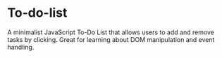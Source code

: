 # To-do-list

A minimalist JavaScript To-Do List that allows users to add and remove tasks by clicking. Great for learning about DOM manipulation and event handling.
